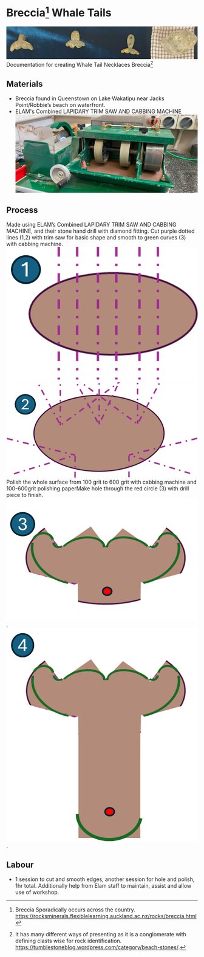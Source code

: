 # Breccia[^1] Whale Tails
![alt text](https://github.com/ParanoidAndriod6642/Breccia-Whale-Tails/blob/main/WhaleTail%20Breccia.png "Whale Tails")
Documentation for creating Whale Tail Necklaces Breccia[^2]
## Materials
- Breccia found in Queenstown on Lake Wakatipu near Jacks Point/Robbie’s beach on waterfront.
- ELAM's Combined LAPIDARY TRIM SAW AND CABBING MACHINE
![alt text](https://github.com/ParanoidAndriod6642/Breccia-Whale-Tails/blob/main/Machine1.png "Machine Picture")
## Process
Made using ELAM’s Combined LAPIDARY TRIM SAW AND CABBING MACHINE, and their stone hand drill with diamond fitting.
Cut purple dotted lines (1,2) with trim saw for basic shape and smooth to green curves (3) with cabbing machine.
![alt text](https://github.com/ParanoidAndriod6642/Breccia-Whale-Tails/blob/main/WhaleTail1.png "Whale Tail Diagram 1")
![alt text](https://github.com/ParanoidAndriod6642/Breccia-Whale-Tails/blob/main/WhaleTail2.png "Whale Tail Diagram 2")
Polish the whole surface from 100 grit to 600 grit with cabbing machine and 100-600grit polishing paperMake hole through the red circle (3) with drill piece to finish.
![alt text](https://github.com/ParanoidAndriod6642/Breccia-Whale-Tails/blob/main/WhaleTail3.png "Whale Tail Diagram 3").
![alt text](https://github.com/ParanoidAndriod6642/Breccia-Whale-Tails/blob/main/WhaleTail4.png "Whale Tail Diagram 4").
## Labour
- 1 session to cut and smooth edges, another session for hole and polish, 1hr total.
Additionally help from Elam staff to maintain, assist and allow use of workshop.
[^1]: Breccia Sporadically occurs across the country. https://rocksminerals.flexiblelearning.auckland.ac.nz/rocks/breccia.html
[^2]: It has many different ways of presenting as it is a conglomerate with defining clasts [^3] wise for rock identification. https://tumblestoneblog.wordpress.com/category/beach-stones/.
[^3]: See Conglomorate https://rocksminerals.flexiblelearning.auckland.ac.nz/rocks/conglomerate.html

